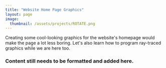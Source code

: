 ```yaml
---
title: "Website Home Page Graphics"
layout: page
image:
  thumbnail: /assets/projects/ROTATE.png
---
```

Creating some cool-looking graphics for the website's homepage would make the page a lot less boring. Let's also learn how to program ray-traced graphics while we are here too.

### Content still needs to be formatted and added here.